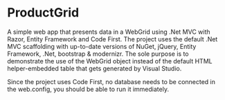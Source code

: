 # ProductGrid
A simple web app that presents data in a WebGrid using .Net MVC with Razor, Entity Framework and Code First.
The project uses the default .Net MVC scaffolding with up-to-date versions of NuGet, jQuery, Entity Framework, .Net, bootstrap & modernizr. The sole purpose is to demonstrate the use of the WebGrid object instead of the default HTML helper-embedded table that gets generated by Visual Studio.

Since the project uses Code First, no database needs to be connected in the web.config, you should be able to run it immediately.
